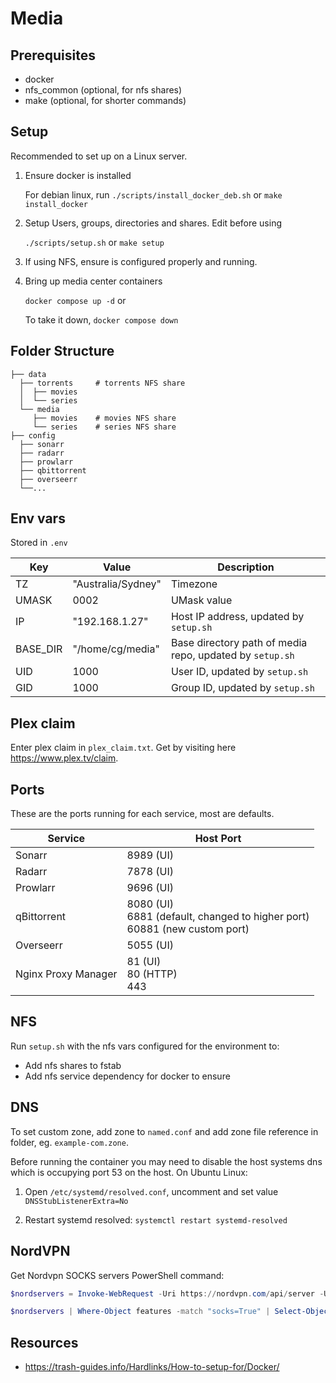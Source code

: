 # Media

## Prerequisites

- docker
- nfs_common (optional, for nfs shares)
- make (optional, for shorter commands)

## Setup

Recommended to set up on a Linux server.

1. Ensure docker is installed

   For debian linux, run `./scripts/install_docker_deb.sh` or `make install_docker`

2. Setup Users, groups, directories and shares. Edit before using

   `./scripts/setup.sh` or `make setup`

3. If using NFS, ensure is configured properly and running.

4. Bring up media center containers

   `docker compose up -d` or 

   To take it down, `docker compose down`

## Folder Structure

```
├── data
  ├── torrents     # torrents NFS share
  │  ├── movies
  │  └── series
  └── media
     ├── movies    # movies NFS share
     └── series    # series NFS share
├── config
  ├── sonarr
  ├── radarr
  ├── prowlarr
  ├── qbittorrent
  ├── overseerr
  └──...
```

## Env vars

Stored in `.env`

| Key | Value | Description |
| --- | --- | --- |
| TZ | "Australia/Sydney" | Timezone |
| UMASK | 0002 | UMask value |
| IP | "192.168.1.27" | Host IP address, updated by `setup.sh` |
| BASE_DIR | "/home/cg/media" | Base directory path of media repo, updated by `setup.sh` |
| UID | 1000 | User ID, updated by `setup.sh` |
| GID | 1000 | Group ID, updated by `setup.sh` |

## Plex claim

Enter plex claim in `plex_claim.txt`. Get by visiting here https://www.plex.tv/claim.

## Ports

These are the ports running for each service, most are defaults.

| Service | Host Port |
| --- | --- |
| Sonarr | 8989 (UI) | 
| Radarr | 7878 (UI) | 
| Prowlarr | 9696 (UI) | 
| qBittorrent | 8080 (UI)<br>6881 (default, changed to higher port)<br>60881 (new custom port) | 
| Overseerr | 5055 (UI) | 
| Nginx Proxy Manager | 81 (UI)<br>80 (HTTP)<br>443 | 


## NFS

Run `setup.sh` with the nfs vars configured for the environment to:
- Add nfs shares to fstab
- Add nfs service dependency for docker to ensure

## DNS

To set custom zone, add zone to `named.conf` and add zone file reference in folder, eg. `example-com.zone`.

Before running the container you may need to disable the host systems dns which is occupying port 53 on the host. On Ubuntu Linux:

1. Open `/etc/systemd/resolved.conf`, uncomment and set value `DNSStubListenerExtra=No`

2. Restart systemd resolved: `systemctl restart systemd-resolved`

## NordVPN

Get Nordvpn SOCKS servers PowerShell command:

```Powershell
$nordservers = Invoke-WebRequest -Uri https://nordvpn.com/api/server -UseBasicParsing -Method GET | ConvertFrom-Json

$nordservers | Where-Object features -match "socks=True" | Select-Object name, domain, load | Sort-Object name
```

## Resources

- https://trash-guides.info/Hardlinks/How-to-setup-for/Docker/

